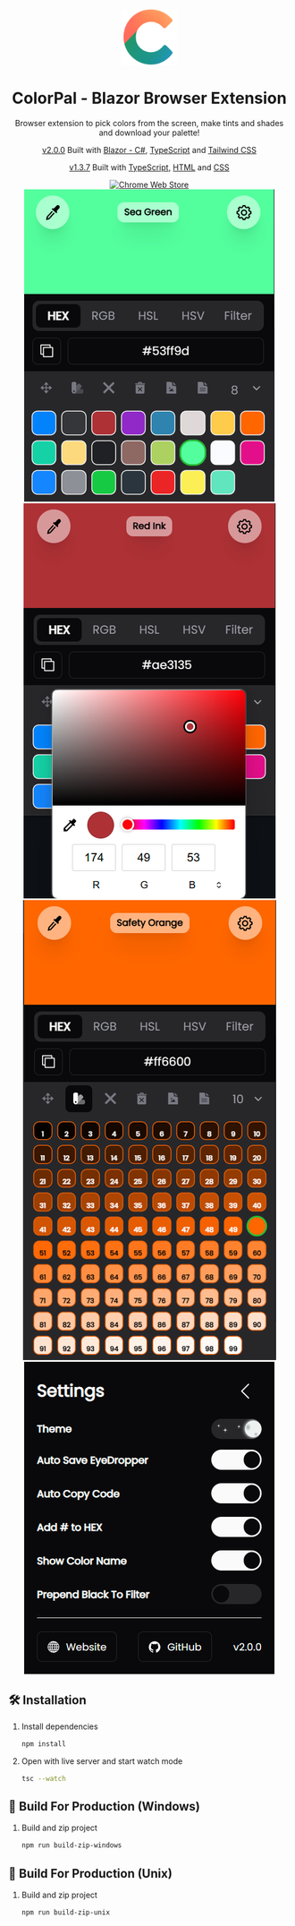 <div align="center">
  <a href="https://chromewebstore.google.com/detail/colorpal-color-picker-eye/mbnpegpimodgjmlbfhkkdgbcfjmgpoad" target="_blank"><img alt="Logo" src="https://raw.githubusercontent.com/nikosdaridis/colorpal-blazor-browser-extension/main/images/Logo.png" width="100" /></a>
</div>
<h1 align="center">ColorPal - Blazor Browser Extension</h1>
<p align="center">Browser extension to pick colors from the screen, make tints and shades and download your palette!</p>
<p align="center"><a href="https://github.com/nikosdaridis/colorpal-blazor-browser-extension" target="_blank">v2.0.0</a> Built with <a href="https://dotnet.microsoft.com/en-us/apps/aspnet/web-apps/blazor" target="_blank">Blazor - C#</a>, <a href="https://www.typescriptlang.org/" target="_blank">TypeScript</a> and <a href="https://tailwindcss.com/" target="_blank">Tailwind CSS</a></p>
<p align="center"><a href="https://github.com/nikosdaridis/colorpal-blazor-browser-extension/tree/1.3.7" target="_blank">v1.3.7</a> Built with <a href="https://www.typescriptlang.org" target="_blank">TypeScript</a>, <a href="https://developer.mozilla.org/en-US/docs/Web/HTML" target="_blank">HTML</a> and <a href="https://developer.mozilla.org/en-US/docs/Web/CSS" target="_blank">CSS</a></p>
<div align="center">
   <a href="https://chromewebstore.google.com/detail/colorpal-color-picker-eye/mbnpegpimodgjmlbfhkkdgbcfjmgpoad">
   <picture>
   <source srcset="https://i.imgur.com/XBIE9pk.png" media="(prefers-color-scheme: dark)">
   <img height="70" src="https://i.imgur.com/oGxig2F.png" alt="Chrome Web Store">
   </picture>
   </a>
</div>

<div align="center">
<img alt="Screenshot 1" src=https://raw.githubusercontent.com/nikosdaridis/colorpal/main/images/Screenshot1.jpg>
<img alt="Screenshot 2" src=https://raw.githubusercontent.com/nikosdaridis/colorpal/main/images/Screenshot2.jpg>
<img alt="Screenshot 3" src=https://raw.githubusercontent.com/nikosdaridis/colorpal/main/images/Screenshot3.jpg>
<img alt="Screenshot 4" src=https://raw.githubusercontent.com/nikosdaridis/colorpal/main/images/Screenshot4.jpg>
</div>

## 🛠 Installation

1. Install dependencies

   ```sh
   npm install
   ```

2. Open with live server and start watch mode

   ```sh
   tsc --watch
   ```

## 🚀 Build For Production (Windows)

1. Build and zip project

   ```sh
   npm run build-zip-windows
   ```

## 🚀 Build For Production (Unix)

1. Build and zip project

   ```sh
   npm run build-zip-unix
   ```

